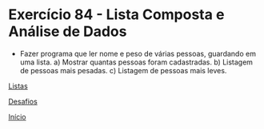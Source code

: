# Exercício 84 - Lista Composta e Análise de Dados

- Fazer programa que ler nome e peso de várias pessoas, guardando em uma lista.
a) Mostrar  quantas pessoas foram cadastradas.
b) Listagem de pessoas mais pesadas.
c) Listagem de pessoas mais leves.

[Listas](https://github.com/NandesLima/python-codigos/tree/master/desafios/08.%20Listas)

[Desafios](https://github.com/NandesLima/python-codigos/tree/master/desafios)

[Início](https://github.com/NandesLima/python-codigos)